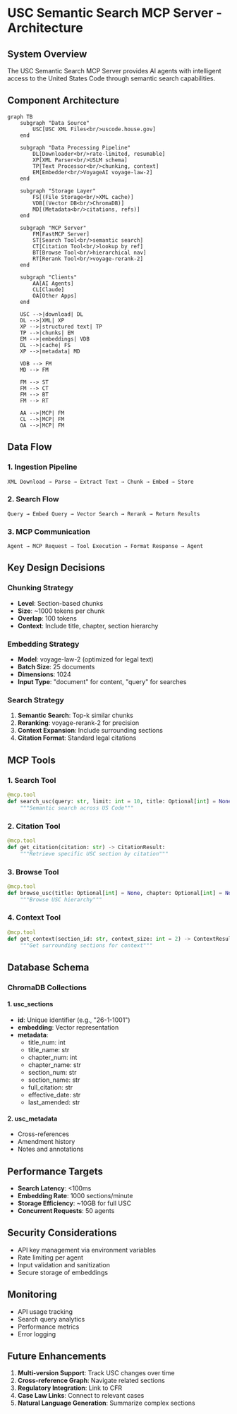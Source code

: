 # USC Semantic Search MCP Server - Architecture

## System Overview

The USC Semantic Search MCP Server provides AI agents with intelligent access to the United States Code through semantic search capabilities.

## Component Architecture

```mermaid
graph TB
    subgraph "Data Source"
        USC[USC XML Files<br/>uscode.house.gov]
    end
    
    subgraph "Data Processing Pipeline"
        DL[Downloader<br/>rate-limited, resumable]
        XP[XML Parser<br/>USLM schema]
        TP[Text Processor<br/>chunking, context]
        EM[Embedder<br/>VoyageAI voyage-law-2]
    end
    
    subgraph "Storage Layer"
        FS[(File Storage<br/>XML cache)]
        VDB[(Vector DB<br/>ChromaDB)]
        MD[(Metadata<br/>citations, refs)]
    end
    
    subgraph "MCP Server"
        FM[FastMCP Server]
        ST[Search Tool<br/>semantic search]
        CT[Citation Tool<br/>lookup by ref]
        BT[Browse Tool<br/>hierarchical nav]
        RT[Rerank Tool<br/>voyage-rerank-2]
    end
    
    subgraph "Clients"
        AA[AI Agents]
        CL[Claude]
        OA[Other Apps]
    end
    
    USC -->|download| DL
    DL -->|XML| XP
    XP -->|structured text| TP
    TP -->|chunks| EM
    EM -->|embeddings| VDB
    DL -->|cache| FS
    XP -->|metadata| MD
    
    VDB --> FM
    MD --> FM
    
    FM --> ST
    FM --> CT
    FM --> BT
    FM --> RT
    
    AA -->|MCP| FM
    CL -->|MCP| FM
    OA -->|MCP| FM
```

## Data Flow

### 1. Ingestion Pipeline
```
XML Download → Parse → Extract Text → Chunk → Embed → Store
```

### 2. Search Flow
```
Query → Embed Query → Vector Search → Rerank → Return Results
```

### 3. MCP Communication
```
Agent → MCP Request → Tool Execution → Format Response → Agent
```

## Key Design Decisions

### Chunking Strategy
- **Level**: Section-based chunks
- **Size**: ~1000 tokens per chunk
- **Overlap**: 100 tokens
- **Context**: Include title, chapter, section hierarchy

### Embedding Strategy
- **Model**: voyage-law-2 (optimized for legal text)
- **Batch Size**: 25 documents
- **Dimensions**: 1024
- **Input Type**: "document" for content, "query" for searches

### Search Strategy
1. **Semantic Search**: Top-k similar chunks
2. **Reranking**: voyage-rerank-2 for precision
3. **Context Expansion**: Include surrounding sections
4. **Citation Format**: Standard legal citations

## MCP Tools

### 1. Search Tool
```python
@mcp.tool
def search_usc(query: str, limit: int = 10, title: Optional[int] = None) -> List[SearchResult]:
    """Semantic search across US Code"""
```

### 2. Citation Tool
```python
@mcp.tool
def get_citation(citation: str) -> CitationResult:
    """Retrieve specific USC section by citation"""
```

### 3. Browse Tool
```python
@mcp.tool
def browse_usc(title: Optional[int] = None, chapter: Optional[int] = None) -> BrowseResult:
    """Browse USC hierarchy"""
```

### 4. Context Tool
```python
@mcp.tool
def get_context(section_id: str, context_size: int = 2) -> ContextResult:
    """Get surrounding sections for context"""
```

## Database Schema

### ChromaDB Collections

#### 1. usc_sections
- **id**: Unique identifier (e.g., "26-1-1001")
- **embedding**: Vector representation
- **metadata**:
  - title_num: int
  - title_name: str
  - chapter_num: int
  - chapter_name: str
  - section_num: str
  - section_name: str
  - full_citation: str
  - effective_date: str
  - last_amended: str

#### 2. usc_metadata
- Cross-references
- Amendment history
- Notes and annotations

## Performance Targets

- **Search Latency**: <100ms
- **Embedding Rate**: 1000 sections/minute
- **Storage Efficiency**: ~10GB for full USC
- **Concurrent Requests**: 50 agents

## Security Considerations

- API key management via environment variables
- Rate limiting per agent
- Input validation and sanitization
- Secure storage of embeddings

## Monitoring

- API usage tracking
- Search query analytics
- Performance metrics
- Error logging

## Future Enhancements

1. **Multi-version Support**: Track USC changes over time
2. **Cross-reference Graph**: Navigate related sections
3. **Regulatory Integration**: Link to CFR
4. **Case Law Links**: Connect to relevant cases
5. **Natural Language Generation**: Summarize complex sections